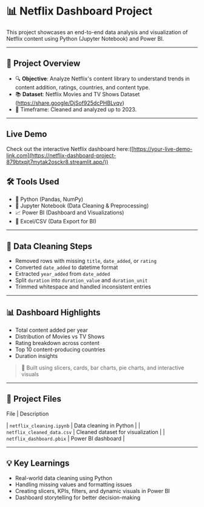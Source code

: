 # 📊 Netflix Dashboard Project

This project showcases an end-to-end data analysis and visualization of Netflix content using Python (Jupyter Notebook) and Power BI.

---

## 🚀 Project Overview

- 🔍 **Objective**: Analyze Netflix's content library to understand trends in content addition, ratings, countries, and content type.
- 📚 **Dataset**:  Netflix Movies and TV Shows Dataset (https://share.google/DjSof925dcPHBLvqv)
- 📅 Timeframe: Cleaned and analyzed up to 2023.

---

## Live Demo


Check out the interactive Netflix dashboard here:([https://your-live-demo-link.com](https://netflix-dashboard-project-879btxqjt7mytak2osckr8.streamlit.app/))

## 🛠 Tools Used

- 🐍 Python (Pandas, NumPy)
- 📓 Jupyter Notebook (Data Cleaning & Preprocessing)
- 📈 Power BI (Dashboard and Visualizations)
- 📁 Excel/CSV (Data Export for BI)

---

## 🧹 Data Cleaning Steps

- Removed rows with missing `title`, `date_added`, or `rating`
- Converted `date_added` to datetime format
- Extracted `year_added` from `date_added`
- Split `duration` into `duration_value` and `duration_unit`
- Trimmed whitespace and handled inconsistent entries

---

## 📊 Dashboard Highlights

- Total content added per year
- Distribution of Movies vs TV Shows
- Rating breakdown across content
- Top 10 content-producing countries
- Duration insights

> 🎯 Built using slicers, cards, bar charts, pie charts, and interactive visuals

---

## 📂 Project Files

File | Description 

| `netflix_cleaning.ipynb` | Data cleaning in Python |
| `netflix_cleaned_data.csv` | Cleaned dataset for visualization |
| `netflix_dashboard.pbix` | Power BI dashboard |

---

## 💡 Key Learnings

- Real-world data cleaning using Python
- Handling missing values and formatting issues
- Creating slicers, KPIs, filters, and dynamic visuals in Power BI
- Dashboard storytelling for better decision-making



